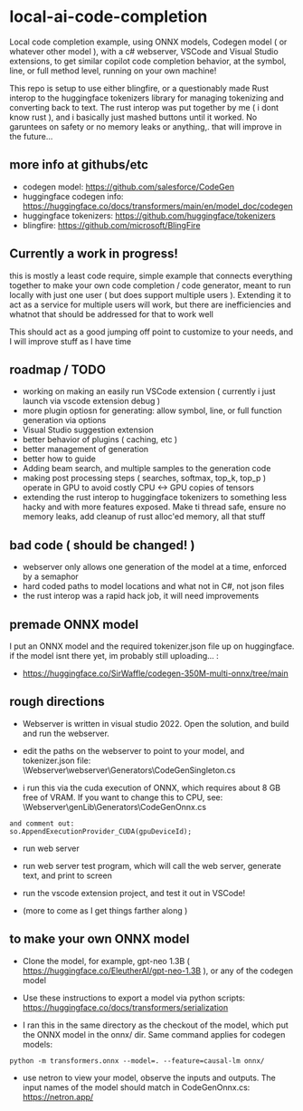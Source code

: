# local-ai-code-completion
Local code completion example, using ONNX models, Codegen model ( or whatever other model ), with a c# webserver, VSCode and Visual Studio extensions, to get similar copilot code completion behavior, at the symbol, line, or full method level, running on your own machine!

This repo is setup to use either blingfire, or a questionably made Rust interop to the huggingface tokenizers library for managing tokenizing and converting back to text. The rust interop was put together by me ( i dont know rust ), and i basically just mashed buttons until it worked. No garuntees on safety or no memory leaks or anything,. that will improve in the future...


## more info at githubs/etc
- codegen model: https://github.com/salesforce/CodeGen
- huggingface codegen info: https://huggingface.co/docs/transformers/main/en/model_doc/codegen
- huggingface tokenizers: https://github.com/huggingface/tokenizers
- blingfire: https://github.com/microsoft/BlingFire


## Currently a work in progress!

this is mostly a least code require, simple example that connects everything together to make your own code completion / code generator, meant to run locally with just one user ( but does support multiple users ). Extending it to act as a service for multiple users will work, but there are inefficiencies and whatnot that should be addressed for that to work well 

This should act as a good jumping off point to customize to your needs, and I will improve stuff as I have time


## roadmap / TODO
- working on making an easily run VSCode extension ( currently i just launch via vscode extension debug )
- more plugin optiosn for generating: allow symbol, line, or full function generation via options
- Visual Studio suggestion extension
- better behavior of plugins ( caching, etc )
- better management of generation
- better how to guide
- Adding beam search, and multiple samples to the generation code
- making post processing steps ( searches, softmax, top_k, top_p ) operate in GPU to avoid costly CPU <-> GPU copies of tensors
- extending the rust interop to huggingface tokenizers to something less hacky and with more features exposed. Make ti thread safe, ensure no memory leaks, add cleanup of rust alloc'ed memory, all that stuff


## bad code ( should be changed! )
- webserver only allows one generation of the model at a time, enforced by a semaphor
- hard coded paths to model locations and what not in C#, not json files
- the rust interop was a rapid hack job, it will need improvements

## premade ONNX model
I put an ONNX model and the required tokenizer.json file up on huggingface.  if the model isnt there yet, im probably still uploading... :

- https://huggingface.co/SirWaffle/codegen-350M-multi-onnx/tree/main

## rough directions
- Webserver is written in visual studio 2022. Open the solution, and build and run the webserver.

- edit the paths on the webserver to point to your model, and tokenizer.json file: \Webserver\webserver\Generators\CodeGenSingleton.cs

- i run this via the cuda execution of ONNX, which requires about 8 GB free of VRAM. If you want to change this to CPU, see: \Webserver\genLib\Generators\CodeGenOnnx.cs
```
and comment out:
so.AppendExecutionProvider_CUDA(gpuDeviceId);
```
- run web server

- run web server test program, which will call the web server, generate text, and print to screen

- run the vscode extension project, and test it out in VSCode!

- (more to come as I get things farther along )

## to make your own ONNX model

- Clone the model, for example, gpt-neo 1.3B ( https://huggingface.co/EleutherAI/gpt-neo-1.3B ), or any of the codegen model

- Use these instructions to export a model via python scripts: https://huggingface.co/docs/transformers/serialization

- I ran this in the same directory as the checkout of the model, which put the ONNX model in the onnx/ dir. Same command applies for codegen models:
```
python -m transformers.onnx --model=. --feature=causal-lm onnx/
```

- use netron to view your model, observe the inputs and outputs. The input names of the model should match in CodeGenOnnx.cs: https://netron.app/
